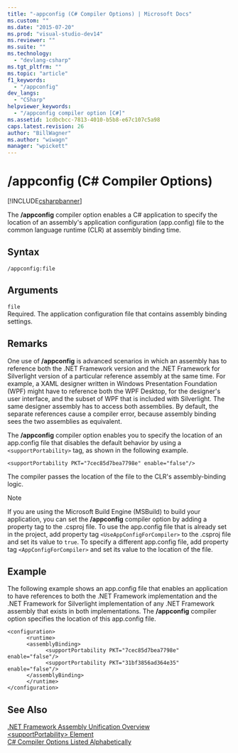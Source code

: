 ```yaml
---
title: "-appconfig (C# Compiler Options) | Microsoft Docs"
ms.custom: ""
ms.date: "2015-07-20"
ms.prod: "visual-studio-dev14"
ms.reviewer: ""
ms.suite: ""
ms.technology: 
  - "devlang-csharp"
ms.tgt_pltfrm: ""
ms.topic: "article"
f1_keywords: 
  - "/appconfig"
dev_langs: 
  - "CSharp"
helpviewer_keywords: 
  - "/appconfig compiler option [C#]"
ms.assetid: 1cdbcbcc-7813-4010-b5b8-e67c107c5a98
caps.latest.revision: 26
author: "BillWagner"
ms.author: "wiwagn"
manager: "wpickett"
---
```

# /appconfig (C# Compiler Options)
[!INCLUDE[csharpbanner](../../../includes/csharpbanner.md)]

The **/appconfig** compiler option enables a C# application to specify the location of an assembly's application configuration (app.config) file to the common language runtime (CLR) at assembly binding time.  
  
## Syntax  
  
```  
/appconfig:file  
```  
  
## Arguments  
 `file`  
 Required. The application configuration file that contains assembly binding settings.  
  
## Remarks  
 One use of **/appconfig** is advanced scenarios in which an assembly has to reference both the .NET Framework version and the .NET Framework for Silverlight version of a particular reference assembly at the same time. For example, a XAML designer written in Windows Presentation Foundation (WPF) might have to reference both the WPF Desktop, for the designer's user interface, and the subset of WPF that is included with Silverlight. The same designer assembly has to access both assemblies. By default, the separate references cause a compiler error, because assembly binding sees the two assemblies as equivalent.  
  
 The **/appconfig** compiler option enables you to specify the location of an app.config file that disables the default behavior by using a `<supportPortability>` tag, as shown in the following example.  
  
 `<supportPortability PKT="7cec85d7bea7798e" enable="false"/>`  
  
 The compiler passes the location of the file to the CLR's assembly-binding logic.  
  
> [!NOTE]
>  If you are using the Microsoft Build Engine (MSBuild) to build your application, you can set the **/appconfig** compiler option by adding a property tag to the .csproj file. To use the app.config file that is already set in the project, add property tag `<UseAppConfigForCompiler>` to the .csproj file and set its value to `true`. To specify a different app.config file, add property tag `<AppConfigForCompiler>` and set its value to the location of the file.  
  
## Example  
 The following example shows an app.config file that enables an application to have references to both the .NET Framework implementation and the .NET Framework for Silverlight implementation of any .NET Framework assembly that exists in both implementations. The **/appconfig** compiler option specifies the location of this app.config file.  
  
```  
<configuration>  
      <runtime>  
      <assemblyBinding>  
            <supportPortability PKT="7cec85d7bea7798e" enable="false"/>  
            <supportPortability PKT="31bf3856ad364e35" enable="false"/>  
      </assemblyBinding>  
      </runtime>  
</configuration>  
```  
  
## See Also  
 [.NET Framework Assembly Unification Overview](http://msdn.microsoft.com/en-us/8d8cc65e-031d-463b-bde3-2c6dc2e3bc48)   
 [\<supportPortability> Element](~/docs/framework/configure-apps/file-schema/runtime/supportportability-element.md)   
 [C# Compiler Options Listed Alphabetically](../../../csharp/language-reference/compiler-options/listed-alphabetically.md)